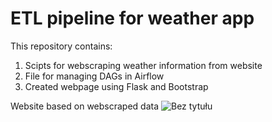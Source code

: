 # ETL pipeline for weather app
This repository contains:

1. Scipts for webscraping weather information from website
2. File for managing DAGs in Airflow
3. Created webpage using Flask and Bootstrap

Website based on webscraped data 
![Bez tytułu](https://user-images.githubusercontent.com/102367840/232322329-bbd277f2-73e7-48d1-92b6-d06e399204ac.png)
